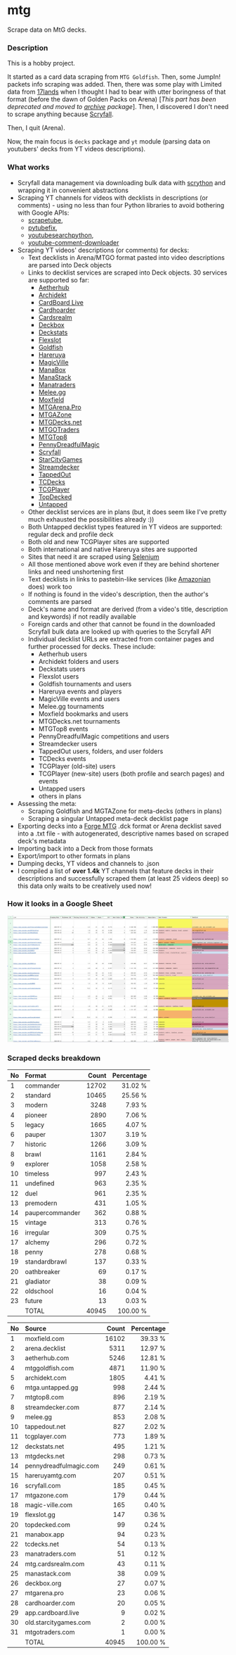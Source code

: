 # mtg
Scrape data on MtG decks.

### Description

This is a hobby project.

It started as a card data scraping from `MTG Goldfish`. Then, some JumpIn! packets info scraping 
was added. Then, there was some play with Limited data from [17lands](https://www.17lands.com) when 
I thought I had to bear with utter boringness of that format (before the dawn of Golden Packs on 
Arena) [_This part has been deprecated and moved to [archive](https://github.com/z33kz33k/mtg/tree/2d5eb0c758953d38ac51840ed3e49c2c25b4fe91/mtgcards/archive) package_]. Then, I discovered I 
don't need to scrape anything because [Scryfall](https://scryfall.com).

Then, I quit (Arena).

Now, the main focus is `decks` package and `yt` module (parsing data on youtubers' decks from YT videos 
descriptions).

### What works

* Scryfall data management via downloading bulk data with 
  [scrython](https://github.com/NandaScott/Scrython) and wrapping it in convenient abstractions
* Scraping YT channels for videos with decklists in descriptions (or comments) - using no less than 
  four Python libraries to avoid bothering with Google APIs: 
    * [scrapetube](https://github.com/dermasmid/scrapetube),
    * [pytubefix](https://github.com/JuanBindez/pytubefix),
    * [youtubesearchpython](https://github.com/alexmercerind/youtube-search-python), 
    * [youtube-comment-downloader](https://github.com/egbertbouman/youtube-comment-downloader) 
* Scraping YT videos' descriptions (or comments) for decks:    
    * Text decklists in Arena/MTGO format pasted into video descriptions are parsed into Deck objects
    * Links to decklist services are scraped into Deck objects. 30 services are supported so far:
        * [Aetherhub](https://aetherhub.com)
        * [Archidekt](https://archidekt.com)
        * [CardBoard Live](https://cardboard.live)
        * [Cardhoarder](https://www.cardhoarder.com)
        * [Cardsrealm](https://mtg.cardsrealm.com/en-us/)
        * [Deckbox](https://deckbox.org)
        * [Deckstats](https://deckstats.net)
        * [Flexslot](https://flexslot.gg)
        * [Goldfish](https://www.mtggoldfish.com)
        * [Hareruya](https://www.hareruyamtg.com/en/)
        * [MagicVille](https://magic-ville.com/fr/index.php)
        * [ManaBox](https://manabox.app)
        * [ManaStack](https://manastack.com/home)
        * [Manatraders](https://www.manatraders.com)
        * [Melee.gg](https://melee.gg)
        * [Moxfield](https://www.moxfield.com)
        * [MTGArena.Pro](https://mtgarena.pro)
        * [MTGAZone](https://mtgazone.com)
        * [MTGDecks.net](https://mtgdecks.net)
        * [MTGOTraders](https://www.mtgotraders.com/store/index.html)
        * [MTGTop8](https://mtgtop8.com/index)
        * [PennyDreadfulMagic](https://pennydreadfulmagic.com)
        * [Scryfall](https://scryfall.com)
        * [StarCityGames](https://starcitygames.com)
        * [Streamdecker](https://www.streamdecker.com/landing)
        * [TappedOut](https://tappedout.net)
        * [TCDecks](https://www.tcdecks.net/index.php)
        * [TCGPlayer](https://infinite.tcgplayer.com)
        * [TopDecked](https://www.topdecked.com)
        * [Untapped](https://mtga.untapped.gg) 
    * Other decklist services are in plans (but, it does seem like I've pretty much exhausted the 
      possibilities already :))
    * Both Untapped decklist types featured in YT videos are supported: regular deck and profile deck
    * Both old and new TCGPlayer sites are supported
    * Both international and native Hareruya sites are supported 
    * Sites that need it are scraped using [Selenium](https://github.com/SeleniumHQ/Selenium)
    * All those mentioned above work even if they are behind shortener links and need unshortening first
    * Text decklists in links to pastebin-like services (like [Amazonian](https://www.youtube.com/@Amazonian) does) work too
    * If nothing is found in the video's description, then the author's comments are parsed
    * Deck's name and format are derived (from a video's title, description and keywords) if not readily available
    * Foreign cards and other that cannot be found in the downloaded Scryfall bulk data are looked 
      up with queries to the Scryfall API
    * Individual decklist URLs are extracted from container pages and further processed for decks. 
      These include:
        * Aetherhub users
        * Archidekt folders and users
        * Deckstats users
        * Flexslot users
        * Goldfish tournaments and users
        * Hareruya events and players
        * MagicVille events and users
        * Melee.gg tournaments
        * Moxfield bookmarks and users
        * MTGDecks.net tournaments
        * MTGTop8 events
        * PennyDreadfulMagic competitions and users
        * Streamdecker users
        * TappedOut users, folders, and user folders
        * TCDecks events
        * TCGPlayer (old-site) users
        * TCGPlayer (new-site) users (both profile and search pages) and events
        * Untapped users
        * others in plans
* Assessing the meta:
    * Scraping Goldfish and MGTAZone for meta-decks (others in plans)
    * Scraping a singular Untapped meta-deck decklist page
* Exporting decks into a [Forge MTG](https://github.com/Card-Forge/forge) .dck format or Arena 
  decklist saved into a .txt file - with autogenerated, descriptive names based on scraped deck's 
  metadata
* Importing back into a Deck from those formats
* Export/import to other formats in plans
* Dumping decks, YT videos and channels to .json
* I compiled a list of **over 1.4k** YT channels that feature decks in their descriptions and successfully 
  scraped them (at least 25 videos deep) so this data only waits to be creatively used now!

### How it looks in a Google Sheet
![Most popular channels](assets/channels.jpg)

### Scraped decks breakdown
| No | Format | Count | Percentage |
|:---|:-----|------:|-----------:|
| 1  | commander       | 12702 |    31.02 % |
| 2  | standard        | 10465 |    25.56 % |
| 3  | modern          |  3248 |     7.93 % |
| 4  | pioneer         |  2890 |     7.06 % |
| 5  | legacy          |  1665 |     4.07 % |
| 6  | pauper          |  1307 |     3.19 % |
| 7  | historic        |  1266 |     3.09 % |
| 8  | brawl           |  1161 |     2.84 % |
| 9  | explorer        |  1058 |     2.58 % |
| 10 | timeless        |   997 |     2.43 % |
| 11 | undefined       |   963 |     2.35 % |
| 12 | duel            |   961 |     2.35 % |
| 13 | premodern       |   431 |     1.05 % |
| 14 | paupercommander |   362 |     0.88 % |
| 15 | vintage         |   313 |     0.76 % |
| 16 | irregular       |   309 |     0.75 % |
| 17 | alchemy         |   296 |     0.72 % |
| 18 | penny           |   278 |     0.68 % |
| 19 | standardbrawl   |   137 |     0.33 % |
| 20 | oathbreaker     |    69 |     0.17 % |
| 21 | gladiator       |    38 |     0.09 % |
| 22 | oldschool       |    16 |     0.04 % |
| 23 | future          |    13 |     0.03 % |
|  | TOTAL           | 40945 | 100.00 %|

| No | Source | Count | Percentage |
|:---|:-----|------:|-----------:|
| 1  | moxfield.com           | 16102 |    39.33 % |
| 2  | arena.decklist         |  5311 |    12.97 % |
| 3  | aetherhub.com          |  5246 |    12.81 % |
| 4  | mtggoldfish.com        |  4871 |    11.90 % |
| 5  | archidekt.com          |  1805 |     4.41 % |
| 6  | mtga.untapped.gg       |   998 |     2.44 % |
| 7  | mtgtop8.com            |   896 |     2.19 % |
| 8  | streamdecker.com       |   877 |     2.14 % |
| 9  | melee.gg               |   853 |     2.08 % |
| 10 | tappedout.net          |   827 |     2.02 % |
| 11 | tcgplayer.com          |   773 |     1.89 % |
| 12 | deckstats.net          |   495 |     1.21 % |
| 13 | mtgdecks.net           |   298 |     0.73 % |
| 14 | pennydreadfulmagic.com |   249 |     0.61 % |
| 15 | hareruyamtg.com        |   207 |     0.51 % |
| 16 | scryfall.com           |   185 |     0.45 % |
| 17 | mtgazone.com           |   179 |     0.44 % |
| 18 | magic-ville.com        |   165 |     0.40 % |
| 19 | flexslot.gg            |   147 |     0.36 % |
| 20 | topdecked.com          |    99 |     0.24 % |
| 21 | manabox.app            |    94 |     0.23 % |
| 22 | tcdecks.net            |    54 |     0.13 % |
| 23 | manatraders.com        |    51 |     0.12 % |
| 24 | mtg.cardsrealm.com     |    43 |     0.11 % |
| 25 | manastack.com          |    38 |     0.09 % |
| 26 | deckbox.org            |    27 |     0.07 % |
| 27 | mtgarena.pro           |    23 |     0.06 % |
| 28 | cardhoarder.com        |    20 |     0.05 % |
| 29 | app.cardboard.live     |     9 |     0.02 % |
| 30 | old.starcitygames.com  |     2 |     0.00 % |
| 31 | mtgotraders.com        |     1 |     0.00 % |
|  | TOTAL                  | 40945 | 100.00 %|
